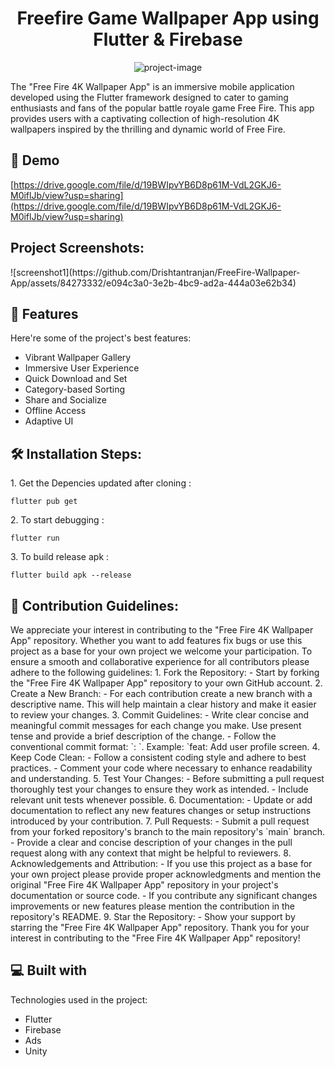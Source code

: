<h1 align="center" id="title">Freefire Game Wallpaper App using Flutter &amp; Firebase</h1>

<p align="center"><img src="https://socialify.git.ci/Drishtantranjan/FreeFire-Wallpaper-App/image?language=1&amp;owner=1&amp;name=1&amp;stargazers=1&amp;theme=Light" alt="project-image"></p>

<p id="description">The "Free Fire 4K Wallpaper App" is an immersive mobile application developed using the Flutter framework designed to cater to gaming enthusiasts and fans of the popular battle royale game Free Fire. This app provides users with a captivating collection of high-resolution 4K wallpapers inspired by the thrilling and dynamic world of Free Fire.</p>

<h2>🚀 Demo</h2>

[https://drive.google.com/file/d/19BWIpvYB6D8p61M-VdL2GKJ6-M0iflJb/view?usp=sharing](https://drive.google.com/file/d/19BWIpvYB6D8p61M-VdL2GKJ6-M0iflJb/view?usp=sharing)

<h2>Project Screenshots:</h2>
![screenshot1](https://github.com/Drishtantranjan/FreeFire-Wallpaper-App/assets/84273332/e094c3a0-3e2b-4bc9-ad2a-444a03e62b34)



  
  
<h2>🧐 Features</h2>

Here're some of the project's best features:

*   Vibrant Wallpaper Gallery
*   Immersive User Experience
*   Quick Download and Set
*   Category-based Sorting
*   Share and Socialize
*   Offline Access
*   Adaptive UI

<h2>🛠️ Installation Steps:</h2>

<p>1. Get the Depencies updated after cloning :</p>

```
flutter pub get
```

<p>2. To start debugging :</p>

```
flutter run
```

<p>3. To build release apk :</p>

```
flutter build apk --release
```

<h2>🍰 Contribution Guidelines:</h2>

We appreciate your interest in contributing to the "Free Fire 4K Wallpaper App" repository. Whether you want to add features fix bugs or use this project as a base for your own project we welcome your participation. To ensure a smooth and collaborative experience for all contributors please adhere to the following guidelines: 1. Fork the Repository: - Start by forking the "Free Fire 4K Wallpaper App" repository to your own GitHub account. 2. Create a New Branch: - For each contribution create a new branch with a descriptive name. This will help maintain a clear history and make it easier to review your changes. 3. Commit Guidelines: - Write clear concise and meaningful commit messages for each change you make. Use present tense and provide a brief description of the change. - Follow the conventional commit format: \`: \`. Example: \`feat: Add user profile screen. 4. Keep Code Clean: - Follow a consistent coding style and adhere to best practices. - Comment your code where necessary to enhance readability and understanding. 5. Test Your Changes: - Before submitting a pull request thoroughly test your changes to ensure they work as intended. - Include relevant unit tests whenever possible. 6. Documentation: - Update or add documentation to reflect any new features changes or setup instructions introduced by your contribution. 7. Pull Requests: - Submit a pull request from your forked repository's branch to the main repository's \`main\` branch. - Provide a clear and concise description of your changes in the pull request along with any context that might be helpful to reviewers. 8. Acknowledgements and Attribution: - If you use this project as a base for your own project please provide proper acknowledgments and mention the original "Free Fire 4K Wallpaper App" repository in your project's documentation or source code. - If you contribute any significant changes improvements or new features please mention the contribution in the repository's README. 9. Star the Repository: - Show your support by starring the "Free Fire 4K Wallpaper App" repository. Thank you for your interest in contributing to the "Free Fire 4K Wallpaper App" repository!

  
  
<h2>💻 Built with</h2>

Technologies used in the project:

*   Flutter
*   Firebase
*   Ads
*   Unity
